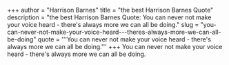 +++
author = "Harrison Barnes"
title = "the best Harrison Barnes Quote"
description = "the best Harrison Barnes Quote: You can never not make your voice heard - there's always more we can all be doing."
slug = "you-can-never-not-make-your-voice-heard---theres-always-more-we-can-all-be-doing"
quote = '''You can never not make your voice heard - there's always more we can all be doing.'''
+++
You can never not make your voice heard - there's always more we can all be doing.
